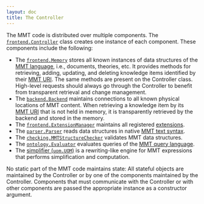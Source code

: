 ```yaml
---
layout: doc
title: The Controller
---
```



The MMT code is distributed over multiple components. The [`frontend.Controller`](http://kwarc.github.io/MMT/api/index.html#info.kwarc.mmt.api.frontend.Controller) class creates one instance of each component.
These components include the following:

* The [`frontend.Memory`](http://kwarc.github.io/MMT/api/index.html#info.kwarc.mmt.api.frontend.Memory) stores all known instances of data structures of the [MMT language](../language/), i.e., documents, theories, etc. It provides methods for retrieving, adding, updating, and deleting knowledge items identified by their [MMT URI](uris.html).
    The same methods are present on the Controller class. High-level requests should always go through the Controller to benefit from transparent retrieval and change management.
* The [`backend.Backend`](http://kwarc.github.io/MMT/api/index.html#info.kwarc.mmt.api.backend.Backend) maintains connections to all known physical locations of MMT content. When retrieving a knowledge item by its [MMT URI](uris.html) that is not held in memory, it is transparently retrieved by the backend and stored in the memory.
* The [`frontend.ExtensionManager`](http://kwarc.github.io/MMT/api/index.html#info.kwarc.mmt.api.frontend.ExtensionManager) maintains all registered [extensions](extensions/).
* The [`parser.Parser`](http://kwarc.github.io/MMT/api/index.html#info.kwarc.mmt.api.parser.Parser) reads data structures in native [MMT text syntax](../language/).
* The [`checking.MMTStructureChecker`](http://kwarc.github.io/MMT/api/index.html#info.kwarc.mmt.api.checking.MMTStructureChecker) validates MMT data structures.
* The [`ontology.Evaluator`](http://kwarc.github.io/MMT/api/index.html#info.kwarc.mmt.api.ontology.Evaluator) evaluates queries of the [MMT query language](queries.html).
* The [simplifier (`uom.UOM`)](http://kwarc.github.io/MMT/api/index.html#info.kwarc.mmt.api.uom.UOM) is a rewriting-like engine for MMT expressions that performs simplification and computation.

No static part of the MMT code maintains state: All stateful objects are maintained by the Controller or by one of the components maintained by the Controller.
Components that must communicate with the Controller or with other components are passed the appropriate instance as a constructor argument. 
